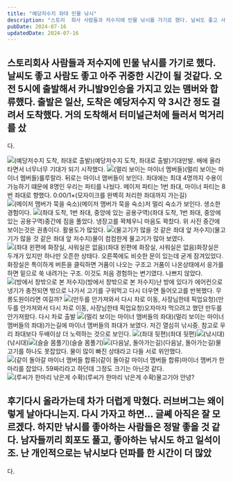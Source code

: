 ```yaml
---
title: "예당저수지 좌대 민물 낚시"
description: "스토리  회사 사람들과 저수지에 민물 낚시를 가기로 했다. 날씨도 좋고 사람도 좋고 아주 귀중한 시간이 될 것같다. 오전 5시에 출발해서 카니발9인승을 가지고 있는 맴버와 합류했다. 출발은 일산, 도착은 예당저수지 약 3시간 정도 걸려서 도착했다. 거의 도착해서 터미널근처에 들러서 먹거..."
pubDate: 2024-07-16
updatedDate: 2024-07-16
---
```


## 스토리회사 사람들과 저수지에 민물 낚시를 가기로 했다. 날씨도 좋고 사람도 좋고 아주 귀중한 시간이 될 것같다. 오전 5시에 출발해서 카니발9인승을 가지고 있는 맴버와 합류했다. 출발은 일산, 도착은 예당저수지 약 3시간 정도 걸려서 도착했다. 거의 도착해서 터미널근처에 들러서 먹거리를 샀

다. 

![(예당저수지 도착, 좌대로 출발)](/content/images/2024/07/1.jpeg)(예당저수지 도착, 좌대로 출발)기대만발. 배에 올라타면서 너무너무 기대가 되기 시작했다. 
![(멀리 보이는 마이너 멤버들)](/content/images/2024/07/2.jpeg)(멀리 보이는 마이너 멤버들)룰루랄라. 뒤로는 마이너 맴버들이 보인다. 좌대에는 최대 4명까지 수용이 가능하기 떄문에 8명인 우리는 파티를 나눴다. 메이저 파티는 1번 좌대, 마이너 파티는 8번 좌대로 향했다.
0:00/1&#215;(모자이크를 완벽히 처리한 좌대까지 가는길)![(메이저 맴버가 묵을 숙소)](/content/images/2024/07/3.jpeg)(메이저 맴버가 묵을 숙소)저 멀리 숙소가 보인다. 생소한 경험이다.
![(좌대 도착, 1번 좌대, 중앙에 있는 공용구역)](/content/images/2024/07/4.jpeg)(좌대 도착, 1번 좌대, 중앙에 있는 공용구역)중간에 짐을 풀었다. 냉장고를 꽉체우니 마음도 꽉찼다. 위 사진 중간에 보이는것은 권총이다. 활용도가 많았다.
![(물고기가 많을 것 같은 좌대 앞 저수지)](/content/images/2024/07/5.jpeg)(물고기가 많을 것 같은 좌대 앞 저수지)물이 컴컴한게 물고기가 많아 보였다. 
![(좌대 왼편에 화장실, 샤워실은 없음)](/content/images/2024/07/6.jpeg)(좌대 왼편에 화장실, 샤워실은 없음)화장실은 두개가 있지만 하나만 오픈한 상태다. 오른쪽에도 비슷한 문이 있는데 굳게 잠겨있었다. 화장실은 특이하게 버튼을 클릭하면 거품이 나오는 구조고 거품이 나온상태에서 응가를 하면 밑으로 쑥 내려가는 구조. 이것도 처음 경험하는 변기였다. 나쁘지 않았다.
![(방에서 창밖으로 본 저수지)](/content/images/2024/07/7.jpeg)(방에서 창밖으로 본 저수지)난 방에 있다가 에어컨으로 냉기가 충전되면 밖으로 나가서 고기를 구워먹고 다시 더우면 들어오고를 반복했다. 무릉도원이라면 여길까?
![(만두를 안가져와서 다시 차로 이동, 사장님한테 픽업요청)](/content/images/2024/07/8.jpeg)(만두를 안가져와서 다시 차로 이동, 사장님한테 픽업요청)오자마자 먹으려고 했던 만두를 안가져왔다. 다시 차로 출발
![(멀리 보이는 마이너 맴버들의 좌대)](/content/images/2024/07/10.jpeg)(멀리 보이는 마이너 맴버들의 좌대)가는길에 마이너 맴버들의 좌대가 보였다. 저긴 열심히 낚시중. 참고로 우리 좌대보다 두배이상 더 노력하는 것으로 보인다. 
![(좌대 뒷편)](/content/images/2024/07/11.jpeg)(좌대 뒷편)![(낚시대)](/content/images/2024/07/12.jpeg)(낚시대)![(슬슬 몸풀기)](/content/images/2024/07/13.jpeg)(슬슬 몸풀기)![(다음날, 돌아가는길)](/content/images/2024/07/14.jpeg)(다음날, 돌아가는길)물고기를 하나도 못잡았다. 물이 많이 빠진 상태라고 다들 서로 위안했다.
![(같이 돌아갈 마이너 맴버들 합류)](/content/images/2024/07/15.jpeg)(같이 돌아갈 마이너 맴버들 합류)마이너 맴버가 한마리를 잡았다. 59짜리라고 하던데 그정도 크기는 아닌것 같다.
![(루씨가 한마리 낚은게 수확)](/content/images/2024/07/999.jpeg)(루씨가 한마리 낚은게 수확)물고기야 안녕?

## 후기다시 올라가는데 차가 더럽게 막혔다. 러브버그는 왜이렇게 날아다니는지. 다시 가자고 하면... 글쎼 아직은 잘 모르겠다. 하지만 낚시를 좋아하는 사람들은 정말 좋을 것 같다. 남자들끼리 회포도 풀고, 좋아하는 낚시도 하고 일석이조. 난 개인적으로는 낚시보다 던파를 한 시간이 더 많았

다.